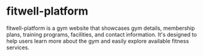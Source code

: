 # fitwell-platform
fitwell-platform is a gym website that showcases gym details, membership plans, training programs, facilities, and contact information. It's designed to help users learn more about the gym and easily explore available fitness services.
